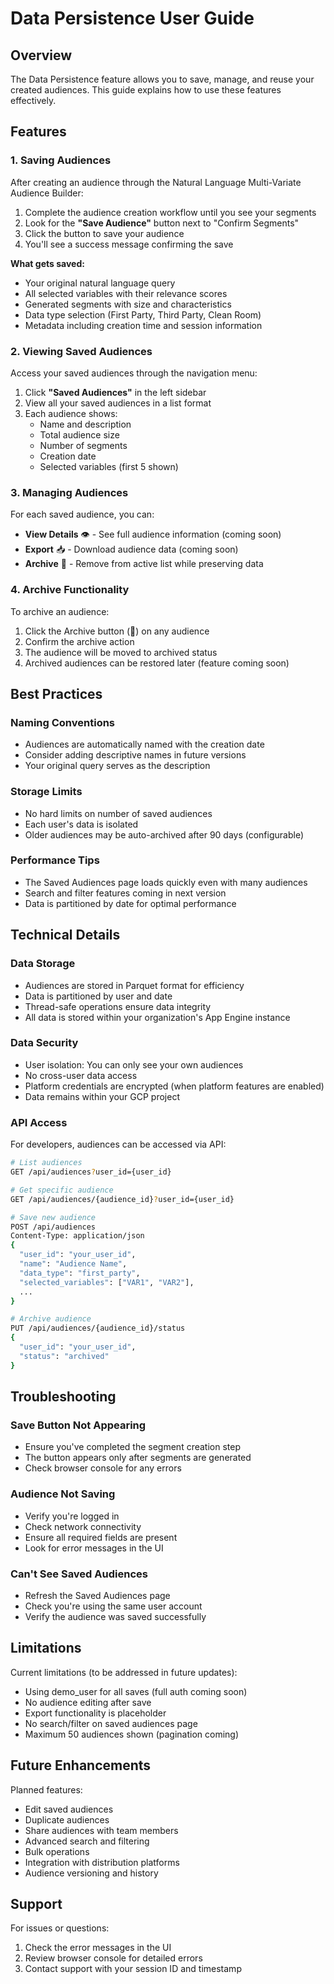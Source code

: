 # Data Persistence User Guide

## Overview

The Data Persistence feature allows you to save, manage, and reuse your created audiences. This guide explains how to use these features effectively.

## Features

### 1. Saving Audiences

After creating an audience through the Natural Language Multi-Variate Audience Builder:

1. Complete the audience creation workflow until you see your segments
2. Look for the **"Save Audience"** button next to "Confirm Segments"
3. Click the button to save your audience
4. You'll see a success message confirming the save

**What gets saved:**
- Your original natural language query
- All selected variables with their relevance scores
- Generated segments with size and characteristics
- Data type selection (First Party, Third Party, Clean Room)
- Metadata including creation time and session information

### 2. Viewing Saved Audiences

Access your saved audiences through the navigation menu:

1. Click **"Saved Audiences"** in the left sidebar
2. View all your saved audiences in a list format
3. Each audience shows:
   - Name and description
   - Total audience size
   - Number of segments
   - Creation date
   - Selected variables (first 5 shown)

### 3. Managing Audiences

For each saved audience, you can:

- **View Details** 👁️ - See full audience information (coming soon)
- **Export** 📥 - Download audience data (coming soon)
- **Archive** 📁 - Remove from active list while preserving data

### 4. Archive Functionality

To archive an audience:
1. Click the Archive button (📁) on any audience
2. Confirm the archive action
3. The audience will be moved to archived status
4. Archived audiences can be restored later (feature coming soon)

## Best Practices

### Naming Conventions
- Audiences are automatically named with the creation date
- Consider adding descriptive names in future versions
- Your original query serves as the description

### Storage Limits
- No hard limits on number of saved audiences
- Each user's data is isolated
- Older audiences may be auto-archived after 90 days (configurable)

### Performance Tips
- The Saved Audiences page loads quickly even with many audiences
- Search and filter features coming in next version
- Data is partitioned by date for optimal performance

## Technical Details

### Data Storage
- Audiences are stored in Parquet format for efficiency
- Data is partitioned by user and date
- Thread-safe operations ensure data integrity
- All data is stored within your organization's App Engine instance

### Data Security
- User isolation: You can only see your own audiences
- No cross-user data access
- Platform credentials are encrypted (when platform features are enabled)
- Data remains within your GCP project

### API Access
For developers, audiences can be accessed via API:

```bash
# List audiences
GET /api/audiences?user_id={user_id}

# Get specific audience
GET /api/audiences/{audience_id}?user_id={user_id}

# Save new audience
POST /api/audiences
Content-Type: application/json
{
  "user_id": "your_user_id",
  "name": "Audience Name",
  "data_type": "first_party",
  "selected_variables": ["VAR1", "VAR2"],
  ...
}

# Archive audience
PUT /api/audiences/{audience_id}/status
{
  "user_id": "your_user_id",
  "status": "archived"
}
```

## Troubleshooting

### Save Button Not Appearing
- Ensure you've completed the segment creation step
- The button appears only after segments are generated
- Check browser console for any errors

### Audience Not Saving
- Verify you're logged in
- Check network connectivity
- Ensure all required fields are present
- Look for error messages in the UI

### Can't See Saved Audiences
- Refresh the Saved Audiences page
- Check you're using the same user account
- Verify the audience was saved successfully

## Limitations

Current limitations (to be addressed in future updates):
- Using demo_user for all saves (full auth coming soon)
- No audience editing after save
- Export functionality is placeholder
- No search/filter on saved audiences page
- Maximum 50 audiences shown (pagination coming)

## Future Enhancements

Planned features:
- Edit saved audiences
- Duplicate audiences
- Share audiences with team members
- Advanced search and filtering
- Bulk operations
- Integration with distribution platforms
- Audience versioning and history

## Support

For issues or questions:
1. Check the error messages in the UI
2. Review browser console for detailed errors
3. Contact support with your session ID and timestamp